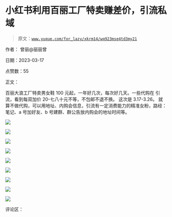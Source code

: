 # 小红书利用百丽工厂特卖赚差价，引流私域

> 原文：[`www.yuque.com/for_lazy/xkrm14/wq923mse4td3my21`](https://www.yuque.com/for_lazy/xkrm14/wq923mse4td3my21)

作者： 曾丽@丽丽曾

日期：2023-03-17

点赞数：55

正文：

百丽大浪工厂特卖男女鞋 100 元起，一年好几次，每次好几天。一些代购在 引流，看到每双加价 20-七八十元不等，不包邮不退不换。 这次是 3.17-3.26。 就算不做代购，可以用地址、内购会信息，引流有一定消费能力的精准女粉，路经：笔记、a 号加好友、b 号建群、群公告放内购会的地址时间等。

![](img/be95d30eb900da9298af712560affe58.png)  

![](img/efd4ea13ec94da7843a5b080c46d4d5d.png)

![](img/f38c54f3b1fbfcc1f09d058204cf822f.png)  

![](img/988a3d60a8650b79b5e81e76f825b5a0.png)  

![](img/5c937725d740a68ac60e04ec38ae42b1.png)

![](img/34f420a7fdaedf46cc031f44c1ed6072.png)  

![](img/26891202fdf22695de4019e643f060b7.png)  

![](img/aa79a2b57287e28bf6115cbac7a3a356.png)

![](img/4aac1e0729daae4f088a475bd70d4f07.png)

评论区：

